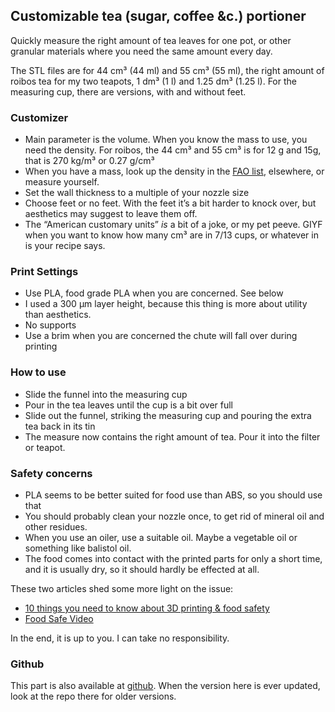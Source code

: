 ## Customizable tea (sugar, coffee &c.) portioner

Quickly measure the right amount of tea leaves for one pot, or other granular materials where you need the same amount every day.

The STL files are for 44 cm³ (44 ml) and 55 cm³ (55 ml), the right amount of roibos tea for my two teapots, 1 dm³ (1 l) and 1.25 dm³ (1.25 l). For the measuring cup, there are versions, with and without feet.


### Customizer


* Main parameter is the volume. When you know the mass to use, you need the density. For roibos, the 44 cm³ and 55 cm³ is for 12 g and 15g, that is 270 kg/m³ or 0.27 g/cm³
* When you have a mass, look up the density in the [FAO list](http://www.fao.org/docrep/017/ap815e/ap815e.pdf), elsewhere, or measure yourself.
* Set the wall thickness to a multiple of your nozzle size
* Choose feet or no feet. With the feet it’s a bit harder to knock over, but aesthetics may suggest to leave them off.
* The “American customary units” *is* a bit of a joke, or my pet peeve. GIYF when you want to know how many cm³ are in 7/13 cups, or whatever in is your recipe says.

### Print Settings

* Use PLA, food grade PLA when you are concerned. See below
* I used a 300 µm layer height, because this thing is more about utility than aesthetics.
* No supports
* Use a brim when you are concerned the chute will fall over during printing


### How to use

* Slide the funnel into the measuring cup
* Pour in the tea leaves until the cup is a bit over full
* Slide out the funnel, striking the measuring cup and pouring the extra tea back in its tin
* The measure now contains the right amount of tea. Pour it into the filter or teapot.


### Safety concerns

* PLA seems to be better suited for food use than ABS, so you should use that
* You should probably clean your nozzle once, to get rid of mineral oil and other residues.
* When you use an oiler, use a suitable oil. Maybe a vegetable oil or something like balistol oil.
* The food comes into contact with the printed parts for only a short time, and it is usually dry, so it should hardly be effected at all.

These two articles shed some more light on the issue:
* [10 things you need to know about 3D printing & food safety](https://pinshape.com/blog/3d-printing-food-safe/)
* [Food Safe Video](https://joes3dworkbench.blogspot.de/2015/07/food-safe-video.html)

In the end, it is up to you. I can take no responsibility.


### Github

This part is also available at
[github](https://github.com/ospalh/3d-printing/tree/develop/tea-portioner). When
the version here is ever updated, look at the repo there for older
versions.
